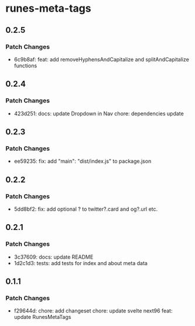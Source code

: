 # runes-meta-tags

## 0.2.5

### Patch Changes

- 6c9b8af: feat: add removeHyphensAndCapitalize and splitAndCapitalize functions

## 0.2.4

### Patch Changes

- 423d251: docs: update Dropdown in Nav
  chore: dependencies update

## 0.2.3

### Patch Changes

- ee59235: fix: add "main": "dist/index.js" to package.json

## 0.2.2

### Patch Changes

- 5dd8bf2: fix: add optional ? to twitter?.card and og?.url etc.

## 0.2.1

### Patch Changes

- 3c37609: docs: update README
- 1d2c1d3: tests: add tests for index and about meta data

## 0.1.1

### Patch Changes

- f29644d: chore: add changeset
  chore: update svelte next96
  feat: update RunesMetaTags
